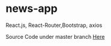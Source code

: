 # news-app
React.js, React-Router,Bootstrap, axios

Source Code under master branch [Here](https://github.com/ali1129js/news-app/tree/master)
